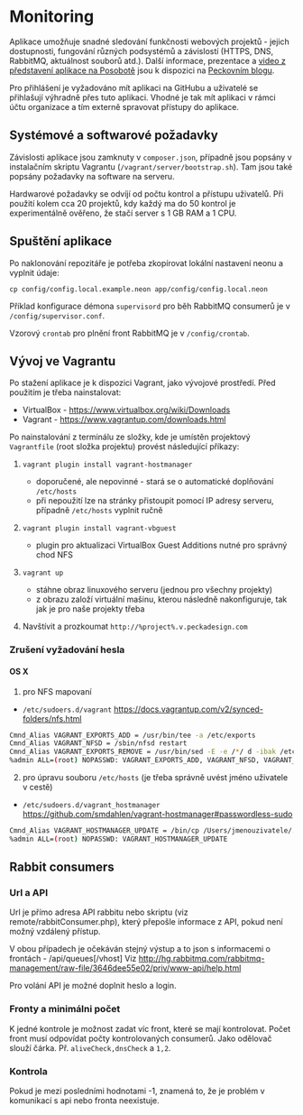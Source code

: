 # Monitoring

Aplikace umožňuje snadné sledování funkčnosti webových projektů - jejich dostupnosti, fungování různých podsystémů a závislostí (HTTPS, DNS, RabbitMQ, aktuálnost souborů atd.). Další informace, prezentace a [video z představení aplikace na Posobotě](https://youtu.be/ClEAFA7Wpyk) jsou k dispozici na [Peckovním blogu](http://www.peckadesign.cz/blog/monitoring-open-source-nastroj-pro-sledovani-webu-z-dilny-peckadesign).

Pro přihlášení je vyžadováno mít aplikaci na GitHubu a uživatelé se přihlašují výhradně přes tuto aplikaci. Vhodné je tak mít aplikaci v rámci účtu organizace a tím externě spravovat přístupy do aplikace. 


## Systémové a softwarové požadavky

Závislosti aplikace jsou zamknuty v `composer.json`, případně jsou popsány v instalačním skriptu Vagrantu (`/vagrant/server/bootstrap.sh`). Tam jsou také popsány požadavky na software na serveru.

Hardwarové požadavky se odvíjí od počtu kontrol a přístupu uživatelů. Při použití kolem cca 20 projektů, kdy každý ma do 50 kontrol je experimentálně ověřeno, že stačí server s 1 GB RAM a 1 CPU.


## Spuštění aplikace

Po naklonování repozitáře je potřeba zkopírovat lokální nastavení neonu a vyplnit údaje:

```
cp config/config.local.example.neon app/config/config.local.neon 
```

Příklad konfigurace démona `supervisord` pro běh RabbitMQ consumerů je v `/config/supervisor.conf`.

Vzorový `crontab` pro plnění front RabbitMQ je v `/config/crontab`.


## Vývoj ve Vagrantu

Po stažení aplikace je k dispozici Vagrant, jako vývojové prostředí. Před použitím je třeba nainstalovat:

 - VirtualBox - https://www.virtualbox.org/wiki/Downloads
 - Vagrant - https://www.vagrantup.com/downloads.html

Po nainstalování z terminálu ze složky, kde je umístěn projektový `Vagrantfile` (root složka projektu) provést následující příkazy:
 1. `vagrant plugin install vagrant-hostmanager`
 	- doporučené, ale nepovinné - stará se o automatické doplňování `/etc/hosts`
 	- při nepoužití lze na stránky přistoupit pomocí IP adresy serveru, případně `/etc/hosts` vyplnit ručně

 2. `vagrant plugin install vagrant-vbguest`
	- plugin pro aktualizaci VirtualBox Guest Additions nutné pro správný chod NFS

 3. `vagrant up`
 	- stáhne obraz linuxového serveru (jednou pro všechny projekty)
 	- z obrazu založí virtuální mašinu, kterou následně nakonfiguruje, tak jak je pro naše projekty třeba

 4. Navštívit a prozkoumat `http://%project%.v.peckadesign.com`


### Zrušení vyžadování hesla


#### OS X
 1. pro NFS mapovaní
  - `/etc/sudoers.d/vagrant` https://docs.vagrantup.com/v2/synced-folders/nfs.html

```bash
Cmnd_Alias VAGRANT_EXPORTS_ADD = /usr/bin/tee -a /etc/exports
Cmnd_Alias VAGRANT_NFSD = /sbin/nfsd restart
Cmnd_Alias VAGRANT_EXPORTS_REMOVE = /usr/bin/sed -E -e /*/ d -ibak /etc/exports
%admin ALL=(root) NOPASSWD: VAGRANT_EXPORTS_ADD, VAGRANT_NFSD, VAGRANT_EXPORTS_REMOVE
```

 2. pro úpravu souboru `/etc/hosts` (je třeba správně uvést jméno uživatele v cestě)
  - `/etc/sudoers.d/vagrant_hostmanager` https://github.com/smdahlen/vagrant-hostmanager#passwordless-sudo

```bash
Cmnd_Alias VAGRANT_HOSTMANAGER_UPDATE = /bin/cp /Users/jmenouzivatele/.vagrant.d/tmp/hosts.local /etc/hosts
%admin ALL=(root) NOPASSWD: VAGRANT_HOSTMANAGER_UPDATE
```


## Rabbit consumers


### Url a API
Url je přímo adresa API rabbitu nebo skriptu (viz remote/rabbitConsumer.php), který přepošle informace z API, pokud není možný vzdálený přístup.

V obou případech je očekáván stejný výstup a to json s informacemi o frontách - /api/queues[/vhost]
Viz http://hg.rabbitmq.com/rabbitmq-management/raw-file/3646dee55e02/priv/www-api/help.html

Pro volání API je možné doplnit heslo a login.


### Fronty a minimálni počet
K jedné kontrole je možnost zadat víc front, které se mají kontrolovat. Počet front musí odpovídat počty kontrolovaných consumerů. Jako odělovač slouží čárka. Př. `aliveCheck,dnsCheck` a `1,2`.


### Kontrola
Pokud je mezi posledními hodnotami -1, znamená to, že je problém v komunikací s api nebo fronta neexistuje.
